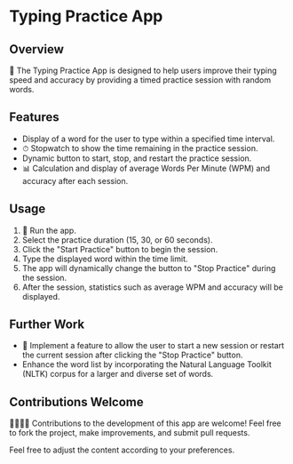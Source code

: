 # Typing Practice App

## Overview
🚀 The Typing Practice App is designed to help users improve their typing speed and accuracy by providing a timed practice session with random words.

## Features
- Display of a word for the user to type within a specified time interval.
- ⏱ Stopwatch to show the time remaining in the practice session.
- Dynamic button to start, stop, and restart the practice session.
- 📊 Calculation and display of average Words Per Minute (WPM) and accuracy after each session.

## Usage
1. 🚀 Run the app.
2. Select the practice duration (15, 30, or 60 seconds).
3. Click the "Start Practice" button to begin the session.
4. Type the displayed word within the time limit.
5. The app will dynamically change the button to "Stop Practice" during the session.
6. After the session, statistics such as average WPM and accuracy will be displayed.

## Further Work
- 🔄 Implement a feature to allow the user to start a new session or restart the current session after clicking the "Stop Practice" button.
- Enhance the word list by incorporating the Natural Language Toolkit (NLTK) corpus for a larger and diverse set of words.

## Contributions Welcome
👩‍💻👨‍💻 Contributions to the development of this app are welcome! Feel free to fork the project, make improvements, and submit pull requests.

Feel free to adjust the content according to your preferences.
